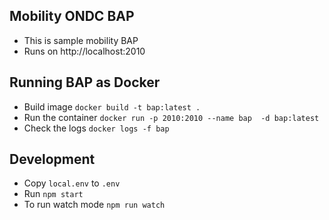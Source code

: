 ## Mobility ONDC BAP

- This is sample mobility BAP
- Runs on http://localhost:2010

## Running BAP as Docker

- Build image `docker build -t bap:latest .`
- Run the container `docker run -p 2010:2010 --name bap  -d bap:latest`
- Check the logs `docker logs -f bap`

## Development

- Copy `local.env` to `.env` 
- Run `npm start`
- To run watch mode `npm run watch`